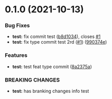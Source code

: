 # 0.1.0 (2021-10-13)


### Bug Fixes

* **test:** fix commit test ([b8d1034](https://github.com/zuoxiaobai/comitizen-practice-demo/commit/b8d1034b8022176a479bfd981cc4663f271be509)), closes [#1](https://github.com/zuoxiaobai/comitizen-practice-demo/issues/1)
* **test:** fix type commit test 2rd ([#1](https://github.com/zuoxiaobai/comitizen-practice-demo/issues/1)) ([990374e](https://github.com/zuoxiaobai/comitizen-practice-demo/commit/990374ee7e14214ad0d9e814435f1321922a782c))


### Features

* **test:** test feat type commit ([8a2375a](https://github.com/zuoxiaobai/comitizen-practice-demo/commit/8a2375a40a6cc7c5c1984803dabfcc6d68f4d974))


### BREAKING CHANGES

* **test:** has branking changes info test




